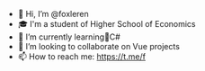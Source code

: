 - 👋 Hi, I’m @foxleren
- 🎓 I'm a student of Higher School of Economics
- 🌱 I’m currently learning💠C#
- 💞️ I’m looking to collaborate on Vue projects
- 📫 How to reach me: https://t.me/f
